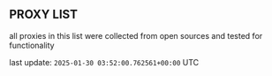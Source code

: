 ## PROXY LIST

all proxies in this list were collected from open sources and tested for functionality

last update: `2025-01-30 03:52:00.762561+00:00` UTC